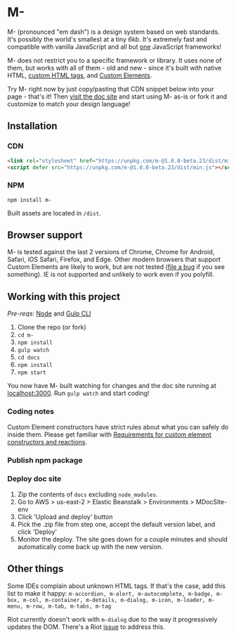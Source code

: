 # M-
M- (pronounced "em dash") is a design system based on web standards. It's possibly the world's smallest at a tiny *6kb*. It's extremely fast and compatible with vanilla JavaScript and all but [one](https://custom-elements-everywhere.com/#react) JavaScript frameworks!

M- does not restrict you to a specific framework or library. It uses none of them, but works with all of them - old and new - since it's built with native HTML, [custom HTML tags](https://dev.to/jfbrennan/custom-html-tags-4788), and [Custom Elements](https://developer.mozilla.org/en-US/docs/Web/API/Window/customElements).

Try M- right now by just copy/pasting that CDN snippet below into your page - that's it! Then [visit the doc site](https://m-docs.org) and start using M- as-is or fork it and customize to match your design language!

## Installation
### CDN
```html
<link rel="stylesheet" href="https://unpkg.com/m-@1.0.0-beta.23/dist/min.css">
<script defer src="https://unpkg.com/m-@1.0.0-beta.23/dist/min.js"></script>
```
### NPM
`npm install m-`

Built assets are located in `/dist`.

## Browser support
M- is tested against the last 2 versions of Chrome, Chrome for Android, Safari, iOS Safari, Firefox, and Edge. Other modern browsers that support Custom Elements are likely to work, but are not tested (<a href="https://github.com/jfbrennan/m-/issues" target="_blank" rel="noopener">file
    a bug</a> if you see something). IE is not supported and unlikely to work even if you polyfill.

## Working with this project
_Pre-reqs:_ [Node](https://nodejs.org) and [Gulp CLI](https://gulpjs.com/docs/en/getting-started/quick-start)

1. Clone the repo (or fork)
1. `cd m-`
1. `npm install`
1. `gulp watch`
1. `cd docs`
1. `npm install`
1. `npm start`

You now have M- built watching for changes and the doc site running at [localhost:3000](http://localhost:3000). Run `gulp watch` and start coding!

### Coding notes
Custom Element constructors have strict rules about what you can safely do inside them. Please get familiar with [Requirements for custom element constructors and reactions](https://html.spec.whatwg.org/multipage/custom-elements.html#custom-element-conformance).

### Publish npm package

### Deploy doc site
1. Zip the contents of `docs` excluding `node_modules`.
1. Go to AWS > us-east-2 > Elastic Beanstalk > Environments > MDocSite-env
1. Click 'Upload and deploy' button
1. Pick the .zip file from step one, accept the default version label, and click 'Deploy'
1. Monitor the deploy. The site goes down for a couple minutes and should automatically come back up with the new version.
 
## Other things
Some IDEs complain about unknown HTML tags. If that's the case, add this list to make it happy:
`m-accordion, m-alert, m-autocomplete, m-badge, m-box, m-col, m-container, m-details, m-dialog, m-icon, m-loader, m-menu, m-row, m-tab, m-tabs, m-tag`

Riot currently doesn't work with `m-dialog` due to the way it progressively updates the DOM. There's a Riot [issue]() to address this.

